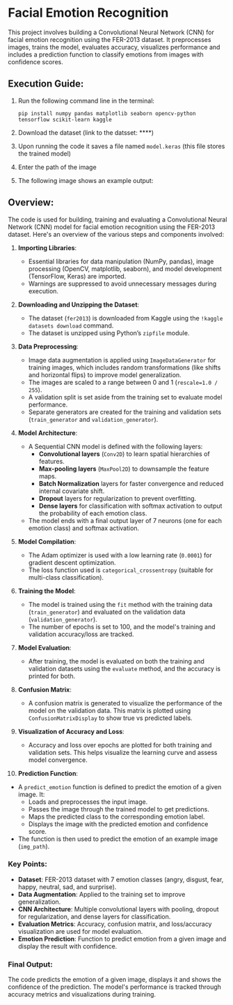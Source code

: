 # Facial Emotion Recognition
This project involves building a Convolutional Neural Network (CNN) for facial emotion recognition using the FER-2013 dataset. It preprocesses images, trains the model, evaluates accuracy, visualizes performance and includes a prediction function to classify emotions from images with confidence scores.

## Execution Guide:
1. Run the following command line in the terminal:
   ```
   pip install numpy pandas matplotlib seaborn opencv-python tensorflow scikit-learn kaggle
   ```

2. Download the dataset (link to the datsset: ****)

3. Upon running the code it saves a file named `model.keras` (this file stores the trained model)

4. Enter the path of the image

5. The following image shows an example output:

   

## Overview:
The code is used for building, training and evaluating a Convolutional Neural Network (CNN) model for facial emotion recognition using the FER-2013 dataset. Here's an overview of the various steps and components involved:

1. **Importing Libraries**:
   - Essential libraries for data manipulation (NumPy, pandas), image processing (OpenCV, matplotlib, seaborn), and model development (TensorFlow, Keras) are imported.
   - Warnings are suppressed to avoid unnecessary messages during execution.

2. **Downloading and Unzipping the Dataset**:
   - The dataset (`fer2013`) is downloaded from Kaggle using the `!kaggle datasets download` command.
   - The dataset is unzipped using Python’s `zipfile` module.

3. **Data Preprocessing**:
   - Image data augmentation is applied using `ImageDataGenerator` for training images, which includes random transformations (like shifts and horizontal flips) to improve model generalization.
   - The images are scaled to a range between 0 and 1 (`rescale=1.0 / 255`).
   - A validation split is set aside from the training set to evaluate model performance.
   - Separate generators are created for the training and validation sets (`train_generator` and `validation_generator`).

4. **Model Architecture**:
   - A Sequential CNN model is defined with the following layers:
     - **Convolutional layers** (`Conv2D`) to learn spatial hierarchies of features.
     - **Max-pooling layers** (`MaxPool2D`) to downsample the feature maps.
     - **Batch Normalization** layers for faster convergence and reduced internal covariate shift.
     - **Dropout** layers for regularization to prevent overfitting.
     - **Dense layers** for classification with softmax activation to output the probability of each emotion class.
   - The model ends with a final output layer of 7 neurons (one for each emotion class) and softmax activation.

5. **Model Compilation**:
   - The Adam optimizer is used with a low learning rate (`0.0001`) for gradient descent optimization.
   - The loss function used is `categorical_crossentropy` (suitable for multi-class classification).

6. **Training the Model**:
   - The model is trained using the `fit` method with the training data (`train_generator`) and evaluated on the validation data (`validation_generator`).
   - The number of epochs is set to 100, and the model's training and validation accuracy/loss are tracked.
   
7. **Model Evaluation**:
   - After training, the model is evaluated on both the training and validation datasets using the `evaluate` method, and the accuracy is printed for both.
   
8. **Confusion Matrix**:
   - A confusion matrix is generated to visualize the performance of the model on the validation data. This matrix is plotted using `ConfusionMatrixDisplay` to show true vs predicted labels.

9. **Visualization of Accuracy and Loss**:
   - Accuracy and loss over epochs are plotted for both training and validation sets. This helps visualize the learning curve and assess model convergence.

10. **Prediction Function**:
   - A `predict_emotion` function is defined to predict the emotion of a given image. It:
     - Loads and preprocesses the input image.
     - Passes the image through the trained model to get predictions.
     - Maps the predicted class to the corresponding emotion label.
     - Displays the image with the predicted emotion and confidence score.
   - The function is then used to predict the emotion of an example image (`img_path`).

### Key Points:
- **Dataset**: FER-2013 dataset with 7 emotion classes (angry, disgust, fear, happy, neutral, sad, and surprise).
- **Data Augmentation**: Applied to the training set to improve generalization.
- **CNN Architecture**: Multiple convolutional layers with pooling, dropout for regularization, and dense layers for classification.
- **Evaluation Metrics**: Accuracy, confusion matrix, and loss/accuracy visualization are used for model evaluation.
- **Emotion Prediction**: Function to predict emotion from a given image and display the result with confidence.

### Final Output:
The code predicts the emotion of a given image, displays it and shows the confidence of the prediction. The model's performance is tracked through accuracy metrics and visualizations during training.

